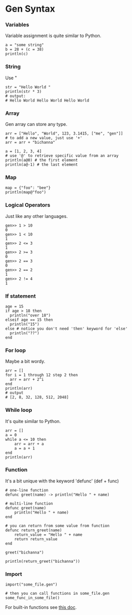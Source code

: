 
# Gen Syntax


### Variables
Variable assignment is quite similar to Python.
```
a = "some string"
b = 28 + (c = 38)
println(c)
```

### String
Use "
```
str = "Hello World "
println(str * 3)
# output:
# Hello World Hello World Hello World 
```

### Array
Gen array can store any type.
```
arr = ["Hello", "World", 123, 3.1415, ["me", "gen"]]
# to add a new value, just use '+'
arr = arr + "bichanna"

a = [1, 2, 3, 4]
# use '@' to retrieve specific value from an array
println(a@0) # the first element
println(a@-1) # the last element
```

### Map
```
map = {"foo": "bee"}
println(map@"foo")
```

### Logical Operators
Just like any other languages.
```
gen>> 1 > 10
0
gen>> 1 < 10 
1
gen>> 2 <= 3
1
gen>> 2 >= 3
0
gen>> 2 == 3
0
gen>> 2 == 2
1
gen>> 2 != 4
1
```

### If statement
```
age = 15
if age > 18 then
  println("over 18")
elseif age == 15 then
  println("15")
else # notice you don't need 'then' keyword for 'else'
  println("??")
end
```

### For loop
Maybe a bit wordy.
```
arr = []
for i = 1 through 12 step 2 then
  arr = arr + 2^i
end
println(arr)
# output
# [2, 8, 32, 128, 512, 2048]
```

### While loop
It's quite similar to Python.
```
arr = []
a = 0
while a <= 10 then
	arr = arr + a
	a = a + 1
end
println(arr)
```

### Function
It's a bit unique with the keyword 'defunc' (def + func)
```
# one-line function
defunc greet(name) -> println("Hello " + name)

# multi-line function
defunc greet(name)
	println("Hello " + name)
end

# you can return from some value from function
defunc return_greet(name)
	return_value = "Hello " + name
	return return_value
end

greet("bichanna")

println(return_greet("bichanna"))
```

### Import
```
import("some_file.gen")

# then you can call functions in some_file.gen
some_func_in_some_file()
```

For built-in functions see [this doc](https://github.com/Gen-lang/Gen/blob/master/doc/builtin_functions.md).

